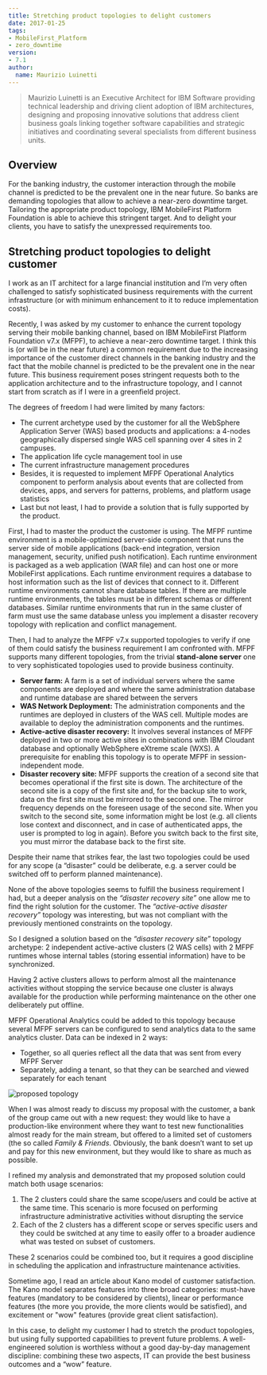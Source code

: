 ```yaml
---
title: Stretching product topologies to delight customers
date: 2017-01-25
tags:
- MobileFirst_Platform
- zero_downtime
version:
- 7.1
author:
  name: Maurizio Luinetti
---
```


> Maurizio Luinetti is an Executive Architect for IBM Software providing technical leadership and driving client adoption of IBM architectures, designing and proposing innovative solutions that address client business goals linking together software capabilities and strategic initiatives and coordinating several specialists from different business units.

## Overview
For the banking industry, the customer interaction through the mobile channel is predicted to be the prevalent one in the near future. So banks are demanding topologies that allow to achieve a near-zero downtime target. Tailoring the appropriate product topology, IBM MobileFirst Platform Foundation is able to achieve this stringent target. And to delight your clients, you have to satisfy the unexpressed requirements too.

## Stretching product topologies to delight customer
I work as an IT architect for a large financial institution and I’m very often challenged to satisfy sophisticated business requirements with the current infrastructure (or with minimum enhancement to it to reduce implementation costs).

Recently, I was asked by my customer to enhance the current topology serving their mobile banking channel, based on IBM MobileFirst Platform Foundation v7.x (MFPF), to achieve a near-zero downtime target. I think this is (or will be in the near future) a common requirement due to the increasing importance of the customer direct channels in the banking industry and the fact that the mobile channel is predicted to be the prevalent one in the near future.
This business requirement poses stringent requests both to the application architecture and to the infrastructure topology, and I cannot start from scratch as if I were in a greenfield project.

The degrees of freedom I had were limited by many factors:

* The current archetype used by the customer for all the WebSphere Application Server (WAS) based products and applications: a 4-nodes geographically dispersed single WAS cell spanning over 4 sites in 2 campuses.
* The application life cycle management tool in use
* The current infrastructure management procedures
* Besides, it is requested to implement MFPF Operational Analytics component to perform analysis about events that are collected from devices, apps, and servers for patterns, problems, and platform usage statistics
* Last but not least, I had to provide a solution that is fully supported by the product.

First, I had to master the product the customer is using. The MFPF runtime environment is a mobile-optimized server-side component that runs the server side of mobile applications (back-end integration, version management, security, unified push notification). Each runtime environment is packaged as a web application (WAR file) and can host one or more MobileFirst applications. Each runtime environment requires a database to host information such as the list of devices that connect to it. Different runtime environments cannot share database tables. If there are multiple runtime environments, the tables must be in different schemas or different databases. Similar runtime environments that run in the same cluster of farm must use the same database unless you implement a disaster recovery topology with replication and conflict management.

Then, I had to analyze the MFPF v7.x supported topologies to verify if one of them could satisfy the business requirement I am confronted with. MFPF supports many different topologies, from the trivial **stand-alone server** one to very sophisticated topologies used to provide business continuity.
* **Server farm:** A farm is a set of individual servers where the same components are deployed and where the same administration database and runtime database are shared between the servers
* **WAS Network Deployment:** The administration components and the runtimes are deployed in clusters of the WAS cell. Multiple modes are available to deploy the administration components and the runtimes.
* **Active-active disaster recovery:** It involves several instances of MFPF deployed in two or more active sites in combinations with IBM Cloudant database and optionally WebSphere eXtreme scale (WXS). A prerequisite for enabling this topology is to operate MFPF in session-independent mode.
* **Disaster recovery site:** MFPF supports the creation of a second site that becomes operational if the first site is down. The architecture of the second site is a copy of the first site and, for the backup site to work, data on the first site must be mirrored to the second one. The mirror frequency depends on the foreseen usage of the second site. When you switch to the second site, some information might be lost (e.g. all clients lose context and disconnect, and in case of authenticated apps, the user is prompted to log in again). Before you switch back to the first site, you must mirror the database back to the first site.

Despite their name that strikes fear, the last two topologies could be used for any scope (a “disaster” could be deliberate, e.g. a server could be switched off to perform planned maintenance).

None of the above topologies seems to fulfill the business requirement I had, but a deeper analysis on the *“disaster recovery site”* one allow me to find the right solution for the customer. The *“active-active disaster recovery”* topology was interesting, but was not compliant with the previously mentioned constraints on the topology.

So I designed a solution based on the *“disaster recovery site”* topology archetype: 2 independent active-active clusters (2 WAS cells) with 2 MFPF runtimes whose internal tables (storing essential information) have to be synchronized.

Having 2 active clusters allows to perform almost all the maintenance activities without stopping the service because one cluster is always available for the production while performing maintenance on the other one deliberately put offline.

MFPF Operational Analytics could be added to this topology because several MFPF servers can be configured to send analytics data to the same analytics cluster. Data can be indexed in 2 ways:
* Together, so all queries reflect all the data that was sent from every MFPF Server
* Separately, adding a tenant, so that they can be searched and viewed separately for each tenant

![proposed topology]({{site.baseurl}}/assets/blog/2017-01-25-stretching-product-topologies-to-delight-customer/stretching-product-topologies-to-delight-customer.png)

When I was almost ready to discuss my proposal with the customer, a bank of the group came out with a new request: they would like to have a production-like environment where they want to test new functionalities almost ready for the main stream, but offered to a limited set of customers (the so called *Family & Friends*. Obviously, the bank doesn’t want to set up and pay for this new environment, but they would like to share as much as possible.

I refined my analysis and demonstrated that my proposed solution could match both usage scenarios:

1. The 2 clusters could share the same scope/users and could be active at the same time. This scenario is more focused on performing infrastructure administrative activities without disrupting the service
2. Each of the 2 clusters has a different scope or serves specific users and they could be switched at any time to easily offer to a broader audience what was tested on subset of customers.

These 2 scenarios could be combined too, but it requires a good discipline in scheduling the application and infrastructure maintenance activities.

Sometime ago, I read an article about Kano model of customer satisfaction. The Kano model separates features into three broad categories: must-have features (mandatory to be considered by clients), linear or performance features (the more you provide, the more clients would be satisfied), and excitement or "wow" features (provide great client satisfaction).

In this case, to delight my customer I had to stretch the product topologies, but using fully supported capabilities to prevent future problems. A well-engineered solution is worthless without a good day-by-day management discipline: combining these two aspects, IT can provide the best business outcomes and a “wow” feature.
